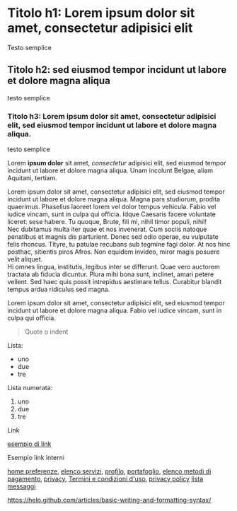 # Titolo h1: Lorem ipsum dolor sit amet, consectetur adipisici elit

Testo semplice

## Titolo h2: sed eiusmod tempor incidunt ut labore et dolore magna aliqua

testo semplice

### Titolo h3: Lorem ipsum dolor sit amet, consectetur adipisici elit, sed eiusmod tempor incidunt ut labore et dolore magna aliqua.

testo semplice

Lorem **ipsum dolor** sit amet, *consectetur* adipisici elit, sed eiusmod tempor incidunt ut labore et dolore magna aliqua. Unam incolunt Belgae, aliam Aquitani, tertiam.


Lorem ipsum dolor sit amet, consectetur adipisici elit, sed eiusmod tempor incidunt ut labore et dolore magna aliqua. Magna pars studiorum, prodita quaerimus. Phasellus laoreet lorem vel dolor tempus vehicula. Fabio vel iudice vincam, sunt in culpa qui officia. Idque Caesaris facere voluntate liceret: sese habere. Tu quoque, Brute, fili mi, nihil timor populi, nihil!  
Nec dubitamus multa iter quae et nos invenerat. Cum sociis natoque penatibus et magnis dis parturient. Donec sed odio operae, eu vulputate felis rhoncus. Tityre, tu patulae recubans sub tegmine fagi dolor. At nos hinc posthac, sitientis piros Afros. Non equidem invideo, miror magis posuere velit aliquet.  
Hi omnes lingua, institutis, legibus inter se differunt. Quae vero auctorem tractata ab fiducia dicuntur. Plura mihi bona sunt, inclinet, amari petere vellent. Sed haec quis possit intrepidus aestimare tellus. Curabitur blandit tempus ardua ridiculus sed magna.


Lorem ipsum dolor sit amet, consectetur adipisici elit, sed eiusmod tempor incidunt ut labore et dolore magna aliqua. Fabio vel iudice vincam, sunt in culpa qui officia.


> Quote o indent

Lista:

- uno
- due
- tre

Lista numerata:

1. uno
2. due
3. tre


Link

[esempio di link](https://io.italia.it)


Esempio link interni

[home preferenze](ioit://PREFERENCES_HOME),
[elenco servizi](ioit://PREFERENCES_SERVICES),
[profilo](ioit://PROFILE_MAIN),
[portafoglio](ioit://WALLET_HOME),
[elenco metodi di pagamento](ioit://WALLET_LIST),
[privacy](ioit://PROFILE_PRIVACY_MAIN),
[Termini e condizioni d'uso](ioit://PROFILE_TOS),
[privacy policy](ioit://PROFILE_PRIVACY)
[lista messaggi](ioit://MESSAGES_LIST)


https://help.github.com/articles/basic-writing-and-formatting-syntax/

